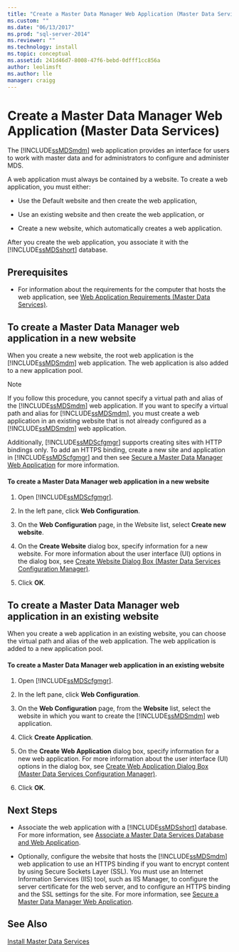 ```yaml
---
title: "Create a Master Data Manager Web Application (Master Data Services) | Microsoft Docs"
ms.custom: ""
ms.date: "06/13/2017"
ms.prod: "sql-server-2014"
ms.reviewer: ""
ms.technology: install
ms.topic: conceptual
ms.assetid: 241d46d7-8008-47f6-bebd-0dfff1cc856a
author: leolimsft
ms.author: lle
manager: craigg
---
```

# Create a Master Data Manager Web Application (Master Data Services)
  The [!INCLUDE[ssMDSmdm](../../includes/ssmdsmdm-md.md)] web application provides an interface for users to work with master data and for administrators to configure and administer MDS.  
  
 A web application must always be contained by a website. To create a web application, you must either:  
  
-   Use the Default website and then create the web application,  
  
-   Use an existing website and then create the web application, or  
  
-   Create a new website, which automatically creates a web application.  
  
 After you create the web application, you associate it with the [!INCLUDE[ssMDSshort](../../includes/ssmdsshort-md.md)] database.  
  
## Prerequisites  
  
-   For information about the requirements for the computer that hosts the web application, see [Web Application Requirements &#40;Master Data Services&#41;](web-application-requirements-master-data-services.md).  
  
## To create a Master Data Manager web application in a new website  
 When you create a new website, the root web application is the [!INCLUDE[ssMDSmdm](../../includes/ssmdsmdm-md.md)] web application. The web application is also added to a new application pool.  
  
> [!NOTE]  
>  If you follow this procedure, you cannot specify a virtual path and alias of the [!INCLUDE[ssMDSmdm](../../includes/ssmdsmdm-md.md)] web application. If you want to specify a virtual path and alias for [!INCLUDE[ssMDSmdm](../../includes/ssmdsmdm-md.md)], you must create a web application in an existing website that is not already configured as a [!INCLUDE[ssMDSmdm](../../includes/ssmdsmdm-md.md)] web application.  
  
 Additionally, [!INCLUDE[ssMDScfgmgr](../../includes/ssmdscfgmgr-md.md)] supports creating sites with HTTP bindings only. To add an HTTPS binding, create a new site and application in [!INCLUDE[ssMDScfgmgr](../../includes/ssmdscfgmgr-md.md)] and then see [Secure a Master Data Manager Web Application](secure-a-master-data-manager-web-application.md) for more information.  
  
#### To create a Master Data Manager web application in a new website  
  
1.  Open [!INCLUDE[ssMDScfgmgr](../../includes/ssmdscfgmgr-md.md)].  
  
2.  In the left pane, click **Web Configuration**.  
  
3.  On the **Web Configuration** page, in the Website list, select **Create new website**.  
  
4.  On the **Create Website** dialog box, specify information for a new website. For more information about the user interface (UI) options in the dialog box, see [Create Website Dialog Box &#40;Master Data Services Configuration Manager&#41;](../create-website-dialog-box-master-data-services-configuration-manager.md).  
  
5.  Click **OK**.  
  
## To create a Master Data Manager web application in an existing website  
 When you create a web application in an existing website, you can choose the virtual path and alias of the web application. The web application is added to a new application pool.  
  
#### To create a Master Data Manager web application in an existing website  
  
1.  Open [!INCLUDE[ssMDScfgmgr](../../includes/ssmdscfgmgr-md.md)].  
  
2.  In the left pane, click **Web Configuration**.  
  
3.  On the **Web Configuration** page, from the **Website** list, select the website in which you want to create the [!INCLUDE[ssMDSmdm](../../includes/ssmdsmdm-md.md)] web application.  
  
4.  Click **Create Application**.  
  
5.  On the **Create Web Application** dialog box, specify information for a new web application. For more information about the user interface (UI) options in the dialog box, see [Create Web Application Dialog Box &#40;Master Data Services Configuration Manager&#41;](../create-web-application-dialog-box-master-data-services-configuration-manager.md).  
  
6.  Click **OK**.  
  
## Next Steps  
  
-   Associate the web application with a [!INCLUDE[ssMDSshort](../../includes/ssmdsshort-md.md)] database. For more information, see [Associate a Master Data Services Database and Web Application](associate-a-master-data-services-database-and-web-application.md).  
  
-   Optionally, configure the website that hosts the [!INCLUDE[ssMDSmdm](../../includes/ssmdsmdm-md.md)] web application to use an HTTPS binding if you want to encrypt content by using Secure Sockets Layer (SSL). You must use an Internet Information Services (IIS) tool, such as IIS Manager, to configure the server certificate for the web server, and to configure an HTTPS binding and the SSL settings for the site. For more information, see [Secure a Master Data Manager Web Application](secure-a-master-data-manager-web-application.md).  
  
## See Also  
 [Install Master Data Services](install-master-data-services.md)  
  
  
